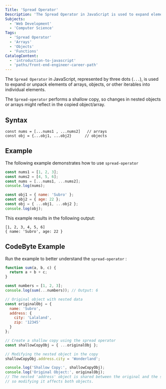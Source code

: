 ```yaml
---
Title: 'Spread Operator'
Description: 'The Spread Operator in JavaScript is used to expand elements of an array, object, or iterable.'
Subjects:
  - 'Web Development'
  - 'Computer Science'
Tags:
  - 'Spread Operator'
  - 'Arrays'
  - 'Objects'
  - 'Functions'
CatalogContent:
  - 'introduction-to-javascript'
  - 'paths/front-end-engineer-career-path'
---
```


The `Spread Operator` in JavaScript, represented by three dots (`...`), is used to expand or unpack elements of arrays, objects, or other iterables into individual elements.

The `Spread-operator` performs a shallow copy, so changes in nested objects or arrays might reflect in the copied object/array.

## Syntax

```pseudo
const nums = [...nums1 , ...nums2]   // arrays
const obj = {...obj1, ...obj2}      // objects
```

## Example 

The following example demonstrates how to use `spread-operator` 

```js
const nums1 = [1, 2, 3];
const nums2 = [4, 5, 6];
const nums = [...nums1, ...nums2];
console.log(nums); 

const obj1 = { name: 'Subro' };
const obj2 = { age: 22 };
const obj = { ...obj1, ...obj2 };
console.log(obj); 
```

This example results in the following output:

```shell
[1, 2, 3, 4, 5, 6]
{ name: 'Subro', age: 22 }
```

## CodeByte Example

Run the example to better understand the `spread-operator` :

```js
function sum(a, b, c) {
  return a + b + c;
}

const numbers = [1, 2, 3];
console.log(sum(...numbers)); // Output: 6

// Original object with nested data
const originalObj = {
  name: 'Subro',
  address: {
    city: 'Lalaland',
    zip: '12345'
  }
};

// Create a shallow copy using the spread operator
const shallowCopyObj = { ...originalObj };

// Modifying the nested object in the copy
shallowCopyObj.address.city = 'Wonderland';

console.log('Shallow Copy:', shallowCopyObj); 
console.log('Original Object:', originalObj); 
// The nested 'address' object is shared between the original and the shallow copy,
// so modifying it affects both objects.
 
```